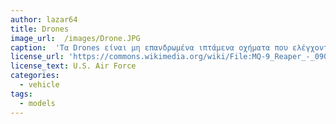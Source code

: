 ```yaml
---
author: lazar64
title: Drones
image_url:  /images/Drone.JPG
caption:  'Τα Drones είναι μη επανδρωμένα ιπτάμενα οχήματα που ελέγχονται είτε από κάποιον απομακρυσμένο χειριστή είτε αυτόνομα ακολουθώντας κάποιο προκαθορισμένο σχέδιο πτήσης. Μπορεί να είναι πολυκόπτερα  ή και αεροπλάνα. Χρησιμοποιήθηκαν ευρέως για στρατιωτικούς σκοπούς κυρίως στο Ιράκ. Πλέον έχουν περάσει   σε ευρεία εμπορική χρήση και  για ψυχαγωγικούς σκοπούς'
license_url: 'https://commons.wikimedia.org/wiki/File:MQ-9_Reaper_-_090609-F-0000M-777.JPG'
license_text: U.S. Air Force
categories:
  - vehicle
tags:
  - models
---
```


